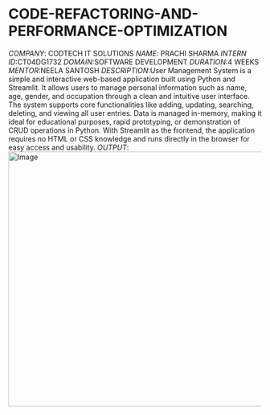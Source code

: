 # CODE-REFACTORING-AND-PERFORMANCE-OPTIMIZATION
*COMPANY*: CODTECH IT SOLUTIONS
*NAME*: PRACHI SHARMA
*INTERN ID*:CT04DG1732
*DOMAIN*:SOFTWARE DEVELOPMENT
*DURATION*:4 WEEKS
*MENTOR*:NEELA SANTOSH
*DESCRIPTION*:User Management System is a simple and interactive web-based application built using Python and Streamlit. It allows users to manage personal information such as name, age, gender, and occupation through a clean and intuitive user interface. The system supports core functionalities like adding, updating, searching, deleting, and viewing all user entries. Data is managed in-memory, making it ideal for educational purposes, rapid prototyping, or demonstration of CRUD operations in Python. With Streamlit as the frontend, the application requires no HTML or CSS knowledge and runs directly in the browser for easy access and usability.
*OUTPUT*:
<img width="1887" height="507" alt="Image" src="https://github.com/user-attachments/assets/829f92fa-eb6d-437c-8984-bf38b42bad47" />
